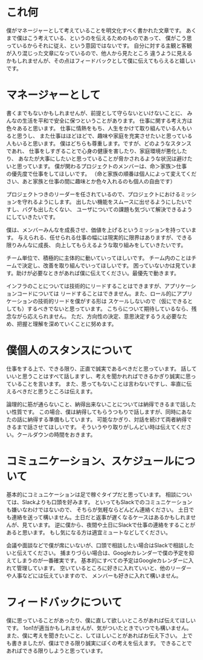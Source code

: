 # これ何

僕がマネージャーとして考えていることを明文化すべく書かれた文章です。
あくまで僕はこう考えている、というのを伝えるためのものであって、
僕がこう思っているからそれに従え、という意図ではないです。
自分に対する主観と客観が入り混じった文章になっているので、他人から見たところ
違うように見えるかもしれませんが、その点はフィードバックとして僕に伝えてもらえると嬉しいです。

# マネージャーとして

書くまでもないかもしれませんが、前提として守らないといけないことに、
みんなの生活を平和で安全に保つということがあります。
仕事に関する考え方は色々あると思います。
仕事に情熱をもち、人生をかけて取り組んでいる人もいると思うし、
また仕事はほどほどで、趣味や家庭を充実させたいと思っている人もいると思います。
僕はどちらも尊重します。ですが、どのようなスタンスであれ、
仕事をしすぎることで心身の健康を害したり、家庭環境が悪化したり、
あなたが大事にしたいと思っていることが脅かされるような状況は避けたいと思っています。
僕が関わるプロジェクトのメンバーは、命＞家族＞仕事　の優先度で仕事をしてほしいです。
（命と家族の順番は個人によって変えてください、あと家族と仕事の間に趣味とか色々入れるのも個人の自由です）

プロジェクトつきのリーダーを任されているので、プロジェクトにおけるミッションを守れるようにします。
出したい機能をスムースに出せるようにしたいですし、バグも出したくない、
ユーザについての課題も気づいて解決できるようにしていきたいです。

僕は、メンバーみんなを成長させ、価値を上げるというミッションを持っています。
与えられる、任せられる仕事の幅には現実的に限界はありますが、できる限りみんなに成長、
向上してもらえるような取り組みをしていきたいです。

チーム単位で、積極的に主体的に動いていってほしいです。
チーム内のことはチームで決定し、改善を取り組んでいってほしいです。
困っていないかは見ています。助けが必要なときがあれば僕に伝えてください。最優先で動きます。

インフラのことについては技術的にリードすることはできますが、アプリケーションコードについては
リードすることはできません。また、ロール的にアプリケーションの技術的リードを僕がする形は
スケールしないので（仮にできるとしても）するべきでないと思っています。
こちらについて期待しているなら、残念ながら応えられません。
ただ、方向性の決定、意思決定するうえ必要なため、把握と理解を深めていくことに努めます。

# 僕個人のスタンスについて

仕事をする上で、できる限り、正直で誠実であるべきだと思っています。
話していいと思うことはすべて話しますし、考えを聞かれればできるかぎり誠実に思っていることを言います。
また、思ってもないことは言わないですし、率直に伝えるべきだと思うところは伝えます。

論理的に筋が通らないこと、納得出来ないことについては納得できるまで話したい性質です。
この場合、僕は納得してもらうつもりで話しますが、同時にあなたの話に納得する準備もしています。
可能なかぎり、対話を続けて両者納得できるまで話させてほしいです。
そういうやり取りがしんどい時は伝えてください。クールダウンの時間をおきます。

# コミュニケーション、スケジュールについて

基本的にコミュニケーションは足で稼ぐタイプだと思っています。
相談については、Slackよりも口頭を好みます。
といってもSlackでのコミュニケーションも嫌いなわけではないので、
そちらが気軽ならどんどん連絡ください。
土日でも連絡を送って構いません。土日だと返事が遅くなるケースはあるかもしれませんが、見ています。
逆に僕から、夜間や土日にSlackで仕事の連絡をすることがあると思います。
もし気になる方は適宜ミュートなどしてください。

会議や面談などで僕が席にいないが、口頭で相談したい場合はSlackで相談したいと伝えてください。
捕まりづらい場合は、Googleカレンダーで僕の予定を抑えてしまうのが一番確実です。
基本的にすべての予定はGoogleカレンダーに入れて管理しています。
空いているところに好きに入れていいと、他のリーダーや人事などには伝えていますので、
メンバーも好きに入れて構いません。

# フィードバックについて

僕に思っていることがあったり、僕に直して欲しいところがあれば伝えてほしいです。
1on1が適当かもしれませんが、気がついたときでいつでも構いません。
また、僕に考えを聞きたいこと、してほしいことがあればお伝え下さい。
上でも書きましたが、僕はできる限り誠実にぼくの考えを伝えます。
できることであればできる限りしようと思っています。
